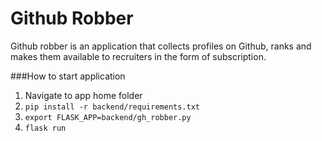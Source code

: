 # Github Robber
Github robber is an application that collects profiles on Github, ranks 
and makes them available to recruiters in the form of subscription.

###How to start application
1. Navigate to app home folder
1. ```pip install -r backend/requirements.txt```
1. ```export FLASK_APP=backend/gh_robber.py```
1. ```flask run```